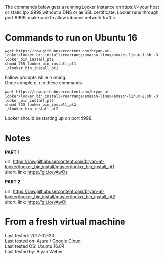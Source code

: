 The commands below gets a running Looker instance on https://\<your host or static ip\>:9999 without a DNS or an SSL certificate. Looker runs through port 9999, make sure to allow inbound network traffic.

# Commands to run on Ubuntu 16
```
wget https://raw.githubusercontent.com/bryan-at-looker/looker_bin_install/rearrange/amazon-linux/amazon-linux-1.sh -O looker_bin_install_pt1
chmod 755 looker_bin_install_pt1
./looker_bin_install_pt1
```
Follow prompts while running.<br/>
Once complete, run these commands
```
wget https://raw.githubusercontent.com/bryan-at-looker/looker_bin_install/rearrange/amazon-linux/amazon-linux-2.sh -O looker_bin_install_pt2
chmod 755 looker_bin_install_pt2
./looker_bin_install_pt2
```
Looker should be starting up on port 9999.

# Notes

**PART 1**

url: https://raw.githubusercontent.com/bryan-at-looker/looker_bin_install/master/looker_bin_install_pt1 <br/>
short_link: https://git.io/vAwOs

**PART 2**

url: https://raw.githubusercontent.com/bryan-at-looker/looker_bin_install/master/looker_bin_install_pt2 <br/>
short_link: https://git.io/vAwOI

# From a fresh virtual machine

Last tested: 2017-02-20<br/>
Last tested on: Azure / Google Cloud<br/>
Last tested OS: Ubuntu 16.04<br/>
Last tested by: Bryan Weber<br/>
